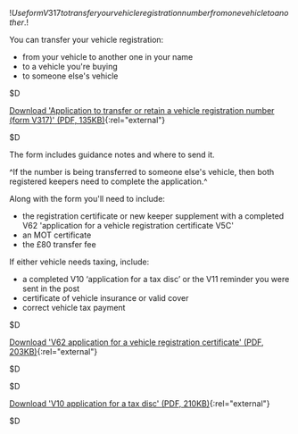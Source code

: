 $!Use form V317 to transfer your vehicle registration number from one vehicle to another.$!

You can transfer your vehicle registration:

* from your vehicle to another one in your name
* to a vehicle you're buying
* to someone else's vehicle

$D

[Download 'Application to transfer or retain a vehicle registration number (form V317)' (PDF, 135KB)](http://www.direct.gov.uk/prod_consum_dg/groups/dg_digitalassets/@dg/@en/@motor/documents/digitalasset/dg_069390.pdf "Application to transfer or retain a vehicle registration number (form V317) (PDF, 135KB)"){:rel="external"}

$D

The form includes guidance notes and where to send it.

^If the number is being transferred to someone else's vehicle, then both registered keepers need to complete the application.^

Along with the form you'll need to include:

- the registration certificate or new keeper supplement with a completed V62 'application for a vehicle registration certificate V5C'
- an MOT certificate 
- the £80 transfer fee

If either vehicle needs taxing, include:

- a completed V10 ‘application for a tax disc’ or the V11 reminder you were sent in the post
- certificate of vehicle insurance or valid cover
- correct vehicle tax payment

$D

[Download 'V62 application for a vehicle registration certificate' (PDF, 203KB)](http://www.direct.gov.uk/prod_consum_dg/groups/dg_digitalassets/@dg/@en/@motor/documents/digitalasset/dg_067819.pdf "Download 'V62 application for a vehicle registration certificate' (PDF, 203KB)"){:rel="external"}

$D

$D

[Download 'V10 application for a tax disc' (PDF, 210KB)](http://www.direct.gov.uk/prod_consum_dg/groups/dg_digitalassets/@dg/@en/@motor/documents/digitalasset/dg_065263.pdf "Download 'V10 application for a tax disc' (PDF, 210KB)"){:rel="external"} 

$D

